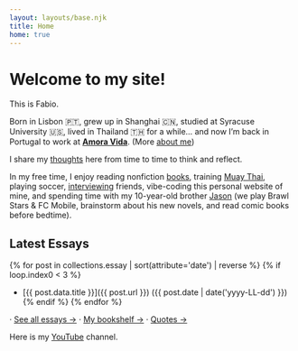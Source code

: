 ```yaml
---
layout: layouts/base.njk
title: Home
home: true
---
```


# Welcome to my site!

This is Fabio.

Born in Lisbon 🇵🇹, grew up in Shanghai 🇨🇳, studied at Syracuse University 🇺🇸, lived in Thailand 🇹🇭 for a while… and now I’m back in Portugal to work at **[Amora Vida](https://www.amora-vida.com/)**. (More [about me](/about/))

I share my [thoughts](/blog/) here from time to time to think and reflect.

In my free time, I enjoy reading nonfiction [books](/library/), training [Muay Thai](https://youtu.be/b-5bljm8tSk), playing soccer, [interviewing](https://youtu.be/034gmmUK8vc) friends, vibe-coding this personal website of mine, and spending time with my 10-year-old brother [Jason](https://youtu.be/dF_8LnEW9QU?si=Wl7bBf9lCH_KhuzK) (we play Brawl Stars & FC Mobile, brainstorm about his new novels, and read comic books before bedtime).


## Latest Essays
{% for post in collections.essay | sort(attribute='date') | reverse %}
  {% if loop.index0 < 3 %}
- [{{ post.data.title }}]({{ post.url }}) ({{ post.date | date('yyyy-LL-dd') }})
  {% endif %}
{% endfor %}



<p class="home-cta">
  · <a href="/blog/">See all essays →</a> 
  · <a href="/library/">My bookshelf →</a>
  · <a href="/quotes/">Quotes →</a>
</p>

Here is my [YouTube](https://www.youtube.com/@fabio_xie) channel.